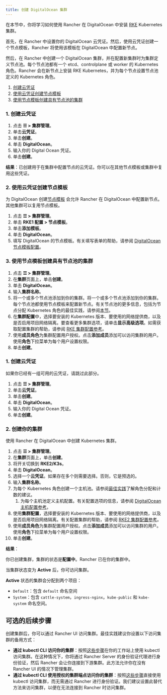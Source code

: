 ```yaml
---
title: 创建 DigitalOcean 集群
---
```


在本节中，你将学习如何使用 Rancher 在 DigitalOcean 中安装 [RKE](https://rancher.com/docs/rke/latest/en/) Kubernetes 集群。

首先，在 Rancher 中设置你的 DigitalOcean 云凭证。然后，使用云凭证创建一个节点模板，Rancher 将使用该模板在 DigitalOcean 中配置新节点。

然后，在 Rancher 中创建一个 DigitalOcean 集群，并在配置新集群时为集群定义节点池。每个节点池都有一个 etcd、controlplane 或 worker 的 Kubernetes 角色。Rancher 会在新节点上安装 RKE Kubernetes，并为每个节点设置节点池定义的 Kubernetes 角色。

<Tabs>
<TabItem value="RKE">

1. [创建云凭证](#1-创建云凭证)
2. [使用云凭证创建节点模板](#2-使用云凭证创建节点模板)
3. [使用节点模板创建具有节点池的集群](#3-使用节点模板创建具有节点池的集群)

### 1. 创建云凭证

1. 点击 **☰ > 集群管理**。
1. 单击**云凭证**。
1. 单击**创建**。
1. 单击 **DigitalOcean**。
1. 输入你的 Digital Ocean 凭证。
1. 单击**创建**。

**结果**：已创建用于在集群中配置节点的云凭证。你可以在其他节点模板或集群中复用这些凭证。

### 2. 使用云凭证创建节点模板

为 DigitalOcean 创建[节点模板](../infra-providers.md#节点模板) 会允许 Rancher 在 DigitalOcean 中配置新节点。其他集群可以复用节点模板。

1. 点击 **☰ > 集群管理**。
1. 单击 **RKE1 配置 > 节点模板**。
1. 单击**添加模板**。
1. 单击 **DigitalOcean**。
1. 填写 DigitalOcean 的节点模板。有关填写表单的帮助，请参阅 [DigitalOcean 节点模板配置](node-template-configuration.md)。

### 3. 使用节点模板创建具有节点池的集群

1. 点击 **☰ > 集群管理**。
1. 在**集群**页面上，单击**创建**。
1. 单击 **DigitalOcean**。
1. 输入**集群名称**。
1. 将一个或多个节点池添加到你的集群。将一个或多个节点池添加到你的集群。每个节点池都使用节点模板来配置新节点。有关节点池的更多信息，包括为节点分配 Kubernetes 角色的最佳实践，请参阅[本节](../infra-providers.md)。
1. 在**集群配置**中，选择要安装的 Kubernetes 版本、要使用的网络提供商，以及是否启用项目网络隔离。要查看更多集群选项，请单击**显示高级选项**。如需获取配置集群的帮助，请参阅 [RKE 集群配置参考](../../configuration/rke1.md)。
1. 使用**成员角色**为集群配置用户授权。点击**添加成员**添加可以访问集群的用户。使用**角色**下拉菜单为每个用户设置权限。
1. 单击**创建**。

</TabItem>
<TabItem value="RKE2">

### 1. 创建云凭证

如果你已经有一组可用的云凭证，请跳过此部分。

1. 点击 **☰ > 集群管理**。
1. 单击**云凭证**。
1. 单击**创建**。
1. 单击 **DigitalOcean**。
1. 输入你的 Digital Ocean 凭证。
1. 单击**创建**。

### 2. 创建你的集群

使用 Rancher 在 DigitalOcean 中创建 Kubernetes 集群。

1. 点击 **☰ > 集群管理**。
1. 在**集群**页面上，单击**创建**。
1. 将开关切换到 **RKE2/K3s**。
1. 单击 **DigitalOcean**。
1. 选择一个**云凭证**。如果存在多个则需要选择。否则，它是预选的。
1. 输入**集群名称**。
1. 为每个 Kubernetes 角色创建一个主机池。请参阅[最佳实践](../infra-providers.md#节点角色)了解角色分配和计数的建议。
   1. 为每个主机池定义主机配置。有关配置选项的信息，请参阅 [DigitalOcean 主机配置参考](machine-configuration.md)。
1. 使用**集群配置**，选择要安装的 Kubernetes 版本、要使用的网络提供商，以及是否启用项目网络隔离。有关配置集群的帮助，请参阅 [RKE2 集群配置参考](../../configuration/rke2.md)。
1. 使用**成员角色**为集群配置用户授权。点击**添加成员**添加可以访问集群的用户。使用**角色**下拉菜单为每个用户设置权限。
1. 单击**创建**。

</TabItem>
</Tabs>

**结果**：

你已创建集群，集群的状态是**配置中**。Rancher 已在你的集群中。

当集群状态变为 **Active** 后，你可访问集群。

**Active** 状态的集群会分配到两个项目：

- `Default`：包含 `default` 命名空间
- `System`：包含 `cattle-system`，`ingress-nginx`，`kube-public` 和 `kube-system` 命名空间。

## 可选的后续步骤

创建集群后，你可以通过 Rancher UI 访问集群。最佳实践建议你设置以下访问集群的备用方式：

- **通过 kubectl CLI 访问你的集群**：按照[这些步骤](../../../cluster-admin/manage-clusters/access-clusters/use-kubectl-and-kubeconfig.md#在工作站使用-kubectl-访问集群)在你的工作站上使用 kubectl 访问集群。在这种情况下，你将通过 Rancher Server 的身份验证代理进行身份验证，然后 Rancher 会让你连接到下游集群。此方法允许你在没有 Rancher UI 的情况下管理集群。
- **通过 kubectl CLI 使用授权的集群端点访问你的集群**：按照[这些步骤](../../../cluster-admin/manage-clusters/access-clusters/use-kubectl-and-kubeconfig.md#直接使用下游集群进行身份验证)直接使用 kubectl 访问集群，而无需通过 Rancher 进行身份验证。我们建议设置此替代方法来访问集群，以便在无法连接到 Rancher 时访问集群。
